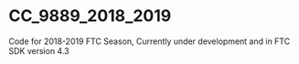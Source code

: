 # CC_9889_2018_2019
Code for 2018-2019 FTC Season, Currently under development and in FTC SDK version 4.3
